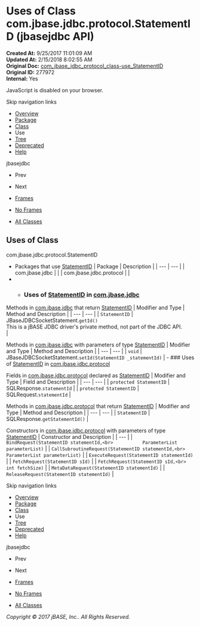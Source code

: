 # Uses of Class com.jbase.jdbc.protocol.StatementID (jbasejdbc   API)

**Created At:** 9/25/2017 11:01:09 AM  
**Updated At:** 2/15/2018 8:02:55 AM  
**Original Doc:** [com_jbase_jdbc_protocol_class-use_StatementID](https://docs.jbase.com/39241-class-use/com_jbase_jdbc_protocol_class-use_StatementID)  
**Original ID:** 277972  
**Internal:** Yes  

<!--<br>    try {<br>        if (location.href.indexOf('is-external=true') == -1) {<br>            parent.document.title="Uses of Class com.jbase.jdbc.protocol.StatementID (jbasejdbc   API)";<br>        }<br>    }<br>    catch(err) {<br>    }<br>//-->
JavaScript is disabled on your browser.

Skip navigation links

- [Overview](../../../../../overview-summary.html)
- [Package](./../../com.jbase.jdbc.protocol-%28jbasejdbc---api%29)
- [Class](./../../statementid-%28jbasejdbc-api%29 "class in com.jbase.jdbc.protocol")
- Use
- [Tree](./../../com.jbase.jdbc.protocol-class-hierarchy-%28jbasejdbc---api%29)
- [Deprecated](../../../../../deprecated-list.html)
- [Help](../../../../../help-doc.html)


jbasejdbc <br>

- Prev
- Next


- [Frames](./.)
- [No Frames](./.)


- [All Classes](../../../../../allclasses-noframe.html)


<!--<br>  allClassesLink = document.getElementById("allclasses\_navbar\_top");<br>  if(window==top) {<br>    allClassesLink.style.display = "block";<br>  }<br>  else {<br>    allClassesLink.style.display = "none";<br>  }<br>  //-->

## Uses of Class
com.jbase.jdbc.protocol.StatementID

- Packages that use [StatementID](./../../statementid-%28jbasejdbc-api%29 "class in com.jbase.jdbc.protocol") | Package | Description |
| --- | --- |
| com.jbase.jdbc |   |
| com.jbase.jdbc.protocol |   |
- - ### Uses of [StatementID](./../../statementid-%28jbasejdbc-api%29 "class in com.jbase.jdbc.protocol") in [com.jbase.jdbc](./../../../jbase-jdbc-api)


Methods in [com.jbase.jdbc](./../../../jbase-jdbc-api) that return [StatementID](./../../statementid-%28jbasejdbc-api%29 "class in com.jbase.jdbc.protocol") | Modifier and Type | Method and Description |
| --- | --- |
| `StatementID` | JBaseJDBCSocketStatement.`getId()`<br>This is a jBASE JDBC driver's private method, not part of the JDBC API.<br> |



Methods in [com.jbase.jdbc](./../../../jbase-jdbc-api) with parameters of type [StatementID](./../../statementid-%28jbasejdbc-api%29 "class in com.jbase.jdbc.protocol") | Modifier and Type | Method and Description |
| --- | --- |
| `void` | JBaseJDBCSocketStatement.`setId(StatementID _statementId)`  |
    - ### Uses of [StatementID](./../../statementid-%28jbasejdbc-api%29 "class in com.jbase.jdbc.protocol") in [com.jbase.jdbc.protocol](./../../com.jbase.jdbc.protocol-%28jbasejdbc---api%29)


Fields in [com.jbase.jdbc.protocol](./../../com.jbase.jdbc.protocol-%28jbasejdbc---api%29) declared as [StatementID](./../../statementid-%28jbasejdbc-api%29 "class in com.jbase.jdbc.protocol") | Modifier and Type | Field and Description |
| --- | --- |
| `protected StatementID` | SQLResponse.`statementId`  |
| `protected StatementID` | SQLRequest.`statementId`  |



Methods in [com.jbase.jdbc.protocol](./../../com.jbase.jdbc.protocol-%28jbasejdbc---api%29) that return [StatementID](./../../statementid-%28jbasejdbc-api%29 "class in com.jbase.jdbc.protocol") | Modifier and Type | Method and Description |
| --- | --- |
| `StatementID` | SQLResponse.`getStatementId()`  |



Constructors in [com.jbase.jdbc.protocol](./../../com.jbase.jdbc.protocol-%28jbasejdbc---api%29) with parameters of type [StatementID](./../../statementid-%28jbasejdbc-api%29 "class in com.jbase.jdbc.protocol") | Constructor and Description |
| --- |
| `BindRequest(StatementID statementId,<br>           ParameterList parameterList)`  |
| `CallSubroutineRequest(StatementID statementId,<br>                     ParameterList parameterList)`  |
| `ExecuteRequest(StatementID statementId)`  |
| `FetchRequest(StatementID sId)`  |
| `FetchRequest(StatementID sId,<br>            int fetchSize)`  |
| `MetaDataRequest(StatementID statementId)`  |
| `ReleaseRequest(StatementID statementId)`  |

Skip navigation links

- [Overview](../../../../../overview-summary.html)
- [Package](./../../com.jbase.jdbc.protocol-%28jbasejdbc---api%29)
- [Class](./../../statementid-%28jbasejdbc-api%29 "class in com.jbase.jdbc.protocol")
- Use
- [Tree](./../../com.jbase.jdbc.protocol-class-hierarchy-%28jbasejdbc---api%29)
- [Deprecated](../../../../../deprecated-list.html)
- [Help](../../../../../help-doc.html)


jbasejdbc <br>

- Prev
- Next


- [Frames](./.)
- [No Frames](./.)


- [All Classes](../../../../../allclasses-noframe.html)


<!--<br>  allClassesLink = document.getElementById("allclasses\_navbar\_bottom");<br>  if(window==top) {<br>    allClassesLink.style.display = "block";<br>  }<br>  else {<br>    allClassesLink.style.display = "none";<br>  }<br>  //-->

*Copyright © 2017 jBASE, Inc.. All Rights Reserved.*
